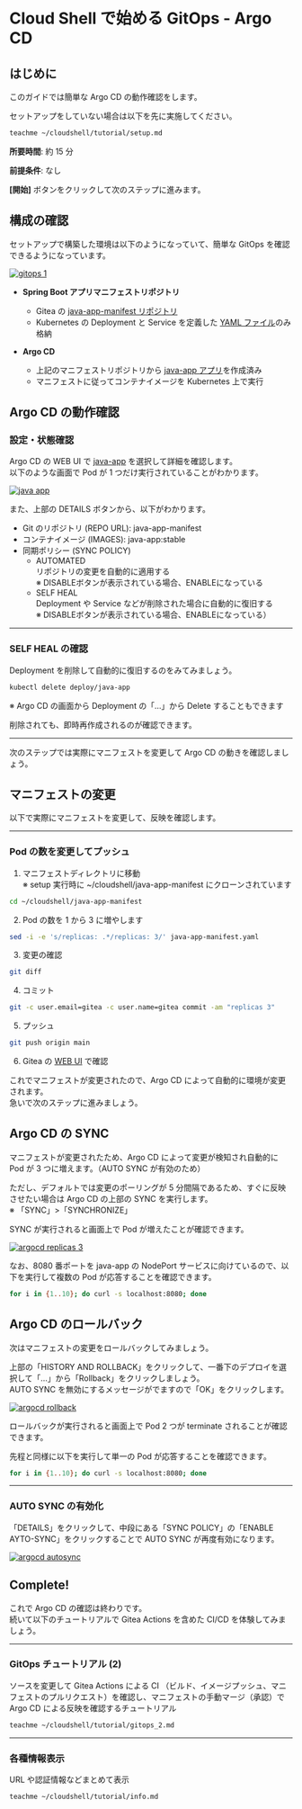 # Cloud Shell で始める GitOps - Argo CD

## はじめに

このガイドでは簡単な Argo CD の動作確認をします。  

セットアップをしていない場合は以下を先に実施してください。
```bash
teachme ~/cloudshell/tutorial/setup.md
```

**所要時間**: 約 15 分

**前提条件**: なし

**[開始]** ボタンをクリックして次のステップに進みます。


## 構成の確認

セットアップで構築した環境は以下のようになっていて、簡単な GitOps を確認できるようになっています。

[![gitops 1](https://$LIGHTTPD_PORT-$WEB_HOST/gitops_1.png)](https://$LIGHTTPD_PORT-$WEB_HOST/gitops_1.png)

- **Spring Boot アプリマニフェストリポジトリ**
    - Gitea の [java-app-manifest リポジトリ](https://8082-$WEB_HOST/gitea/java-app-manifest/)
    - Kubernetes の Deployment と Service を定義した [YAML ファイル](https://8082-$WEB_HOST/gitea/java-app-manifest/src/branch/main/java-app-manifest.yaml)のみ格納

- **Argo CD**
    - 上記のマニフェストリポジトリから [java-app アプリ](https://8081-$WEB_HOST/applications/argocd/java-app)を作成済み
    - マニフェストに従ってコンテナイメージを Kubernetes 上で実行

## Argo CD の動作確認

### 設定・状態確認

Argo CD の WEB UI で [java-app](https://8081-$WEB_HOST/applications/argocd/java-app) を選択して詳細を確認します。  
以下のような画面で Pod が 1 つだけ実行されていることがわかります。

[![java app](https://$LIGHTTPD_PORT-$WEB_HOST/argocd_java_app.png)](https://$LIGHTTPD_PORT-$WEB_HOST/argocd_java_app.png)

また、上部の DETAILS ボタンから、以下がわかります。
- Git のリポジトリ (REPO URL): java-app-manifest
- コンテナイメージ (IMAGES): java-app:stable
- 同期ポリシー (SYNC POLICY)
    - AUTOMATED  
      リポジトリの変更を自動的に適用する  
      ※ DISABLEボタンが表示されている場合、ENABLEになっている
    - SELF HEAL  
      Deployment や Service などが削除された場合に自動的に復旧する  
      ※ DISABLEボタンが表示されている場合、ENABLEになっている）

---

### SELF HEAL の確認

Deployment を削除して自動的に復旧するのをみてみましょう。
```bash
kubectl delete deploy/java-app
```
※ Argo CD の画面から Deployment の「…」から Delete することもできます

削除されても、即時再作成されるのが確認できます。

---

次のステップでは実際にマニフェストを変更して Argo CD の動きを確認しましょう。

## マニフェストの変更

以下で実際にマニフェストを変更して、反映を確認します。  

---
### Pod の数を変更してプッシュ

1. マニフェストディレクトリに移動  
   ※ setup 実行時に ~/cloudshell/java-app-manifest にクローンされています
```bash
cd ~/cloudshell/java-app-manifest
```

2. Pod の数を 1 から 3 に増やします
```bash
sed -i -e 's/replicas: .*/replicas: 3/' java-app-manifest.yaml
```

3. 変更の確認
```bash
git diff
```

4. コミット
```bash
git -c user.email=gitea -c user.name=gitea commit -am "replicas 3"
```

5. プッシュ
```bash
git push origin main
```

6. Gitea の [WEB UI](https://8082-$WEB_HOST/gitea/java-app-manifest) で確認

これでマニフェストが変更されたので、Argo CD によって自動的に環境が変更されます。  
急いで次のステップに進みましょう。


## Argo CD の SYNC

マニフェストが変更されたため、Argo CD によって変更が検知され自動的に Pod が 3 つに増えます。（AUTO SYNC が有効のため）  

ただし、デフォルトでは変更のポーリングが 5 分間隔であるため、すぐに反映させたい場合は Argo CD の上部の SYNC を実行します。  
※ 「SYNC」>「SYNCHRONIZE」

SYNC が実行されると画面上で Pod が増えたことが確認できます。  

[![argocd replicas 3](https://$LIGHTTPD_PORT-$WEB_HOST/argocd_java_app_replicas3.png)](https://$LIGHTTPD_PORT-$WEB_HOST/argocd_java_app_replicas3.png)

なお、8080 番ポートを java-app の NodePort サービスに向けているので、以下を実行して複数の Pod が応答することを確認できます。
```bash
for i in {1..10}; do curl -s localhost:8080; done
```

## Argo CD のロールバック

次はマニフェストの変更をロールバックしてみましょう。

上部の「HISTORY AND ROLLBACK」をクリックして、一番下のデプロイを選択して「…」から「Rollback」をクリックしましょう。  
AUTO SYNC を無効にするメッセージがでますので「OK」をクリックします。

[![argocd rollback](https://$LIGHTTPD_PORT-$WEB_HOST/argocd_java_app_rollback.png)](https://$LIGHTTPD_PORT-$WEB_HOST/argocd_java_app_rollback.png)

ロールバックが実行されると画面上で Pod 2 つが terminate されることが確認できます。  

先程と同様に以下を実行して単一の Pod が応答することを確認できます。
```bash
for i in {1..10}; do curl -s localhost:8080; done
```

---

### AUTO SYNC の有効化

「DETAILS」をクリックして、中段にある「SYNC POLICY」の「ENABLE AYTO-SYNC」をクリックすることで AUTO SYNC が再度有効になります。

[![argocd autosync](https://$LIGHTTPD_PORT-$WEB_HOST/argocd_java_app_autosync.png)](https://$LIGHTTPD_PORT-$WEB_HOST/argocd_java_app_autosync.png)

## Complete!

<walkthrough-conclusion-trophy></walkthrough-conclusion-trophy>

これで Argo CD の確認は終わりです。  
続いて以下のチュートリアルで Gitea Actions を含めた CI/CD を体験してみましょう。

---

### GitOps チュートリアル (2)

ソースを変更して Gitea Actions による CI （ビルド、イメージプッシュ、マニフェストのプルリクエスト）を確認し、マニフェストの手動マージ（承認）で Argo CD による反映を確認するチュートリアル

```bash
teachme ~/cloudshell/tutorial/gitops_2.md
```

---

### 各種情報表示

URL や認証情報などまとめて表示

```bash
teachme ~/cloudshell/tutorial/info.md
```
